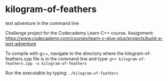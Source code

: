 # kilogram-of-feathers
text adventure in the command line

Challenge project for the Codecademy Learn C++ course. Assignment: https://www.codecademy.com/courses/learn-c-plus-plus/projects/build-a-text-adventure

To compile with g++, navigate to the directory where the kilogram-of-feathers.cpp file is in the command line and type: 
```g++ kilogram-of-feathers.cpp -o kilogram-of-feathers```

Run the executable by typing:
```./kilogram-of-feathers```
